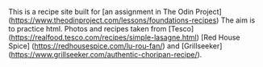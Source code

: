 This is a recipe site built for [an assignment in The Odin Project] (https://www.theodinproject.com/lessons/foundations-recipes)
The aim is to practice html.
Photos and recipes taken from [Tesco] (https://realfood.tesco.com/recipes/simple-lasagne.html) [Red House Spice] (https://redhousespice.com/lu-rou-fan/) and [Grillseeker] (https://www.grillseeker.com/authentic-choripan-recipe/).
